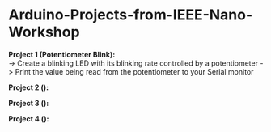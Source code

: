 # Arduino-Projects-from-IEEE-Nano-Workshop

**Project 1 (Potentiometer Blink):**  
 -> Create a blinking LED with its blinking rate controlled by a potentiometer
 -> Print the value being read from the potentiometer to your Serial monitor
 
 **Project 2 ():**  
 
 **Project 3 ():**  
 
 **Project 4 ():**  
 
 
